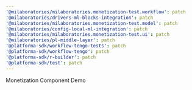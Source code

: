 ```yaml
---
'@milaboratories/milaboratories.monetization-test.workflow': patch
'@milaboratories/drivers-ml-blocks-integration': patch
'@milaboratories/milaboratories.monetization-test.model': patch
'@milaboratories/config-local-ml-integration': patch
'@milaboratories/milaboratories.monetization-test.ui': patch
'@milaboratories/pl-middle-layer': patch
'@platforma-sdk/workflow-tengo-tests': patch
'@platforma-sdk/workflow-tengo': patch
'@platforma-sdk/r-builder': patch
'@platforma-sdk/test': patch
---
```


Monetization Component Demo

